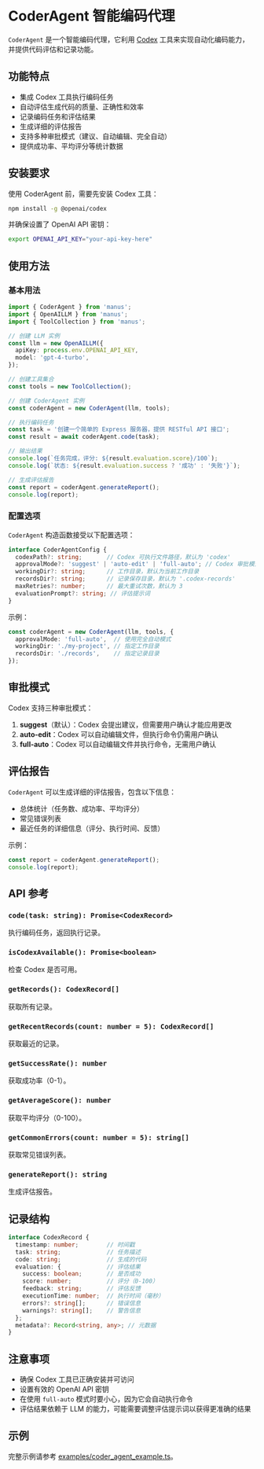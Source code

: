 # CoderAgent 智能编码代理

`CoderAgent` 是一个智能编码代理，它利用 [Codex](https://github.com/openai/codex) 工具来实现自动化编码能力，并提供代码评估和记录功能。

## 功能特点

- 集成 Codex 工具执行编码任务
- 自动评估生成代码的质量、正确性和效率
- 记录编码任务和评估结果
- 生成详细的评估报告
- 支持多种审批模式（建议、自动编辑、完全自动）
- 提供成功率、平均评分等统计数据

## 安装要求

使用 CoderAgent 前，需要先安装 Codex 工具：

```bash
npm install -g @openai/codex
```

并确保设置了 OpenAI API 密钥：

```bash
export OPENAI_API_KEY="your-api-key-here"
```

## 使用方法

### 基本用法

```typescript
import { CoderAgent } from 'manus';
import { OpenAILLM } from 'manus';
import { ToolCollection } from 'manus';

// 创建 LLM 实例
const llm = new OpenAILLM({
  apiKey: process.env.OPENAI_API_KEY,
  model: 'gpt-4-turbo',
});

// 创建工具集合
const tools = new ToolCollection();

// 创建 CoderAgent 实例
const coderAgent = new CoderAgent(llm, tools);

// 执行编码任务
const task = '创建一个简单的 Express 服务器，提供 RESTful API 接口';
const result = await coderAgent.code(task);

// 输出结果
console.log(`任务完成，评分: ${result.evaluation.score}/100`);
console.log(`状态: ${result.evaluation.success ? '成功' : '失败'}`);

// 生成评估报告
const report = coderAgent.generateReport();
console.log(report);
```

### 配置选项

`CoderAgent` 构造函数接受以下配置选项：

```typescript
interface CoderAgentConfig {
  codexPath?: string;       // Codex 可执行文件路径，默认为 'codex'
  approvalMode?: 'suggest' | 'auto-edit' | 'full-auto'; // Codex 审批模式，默认为 'suggest'
  workingDir?: string;      // 工作目录，默认为当前工作目录
  recordsDir?: string;      // 记录保存目录，默认为 '.codex-records'
  maxRetries?: number;      // 最大重试次数，默认为 3
  evaluationPrompt?: string; // 评估提示词
}
```

示例：

```typescript
const coderAgent = new CoderAgent(llm, tools, {
  approvalMode: 'full-auto',  // 使用完全自动模式
  workingDir: './my-project', // 指定工作目录
  recordsDir: './records',    // 指定记录目录
});
```

## 审批模式

Codex 支持三种审批模式：

1. **suggest**（默认）：Codex 会提出建议，但需要用户确认才能应用更改
2. **auto-edit**：Codex 可以自动编辑文件，但执行命令仍需用户确认
3. **full-auto**：Codex 可以自动编辑文件并执行命令，无需用户确认

## 评估报告

`CoderAgent` 可以生成详细的评估报告，包含以下信息：

- 总体统计（任务数、成功率、平均评分）
- 常见错误列表
- 最近任务的详细信息（评分、执行时间、反馈）

示例：

```typescript
const report = coderAgent.generateReport();
console.log(report);
```

## API 参考

### `code(task: string): Promise<CodexRecord>`

执行编码任务，返回执行记录。

### `isCodexAvailable(): Promise<boolean>`

检查 Codex 是否可用。

### `getRecords(): CodexRecord[]`

获取所有记录。

### `getRecentRecords(count: number = 5): CodexRecord[]`

获取最近的记录。

### `getSuccessRate(): number`

获取成功率（0-1）。

### `getAverageScore(): number`

获取平均评分（0-100）。

### `getCommonErrors(count: number = 5): string[]`

获取常见错误列表。

### `generateReport(): string`

生成评估报告。

## 记录结构

```typescript
interface CodexRecord {
  timestamp: number;        // 时间戳
  task: string;             // 任务描述
  code: string;             // 生成的代码
  evaluation: {             // 评估结果
    success: boolean;       // 是否成功
    score: number;          // 评分（0-100）
    feedback: string;       // 评估反馈
    executionTime: number;  // 执行时间（毫秒）
    errors?: string[];      // 错误信息
    warnings?: string[];    // 警告信息
  };
  metadata?: Record<string, any>; // 元数据
}
```

## 注意事项

- 确保 Codex 工具已正确安装并可访问
- 设置有效的 OpenAI API 密钥
- 在使用 `full-auto` 模式时要小心，因为它会自动执行命令
- 评估结果依赖于 LLM 的能力，可能需要调整评估提示词以获得更准确的结果

## 示例

完整示例请参考 [examples/coder_agent_example.ts](../examples/coder_agent_example.ts)。